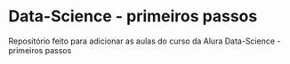 # Data-Science - primeiros passos

Repositório feito para adicionar as aulas do curso da Alura Data-Science - primeiros passos
